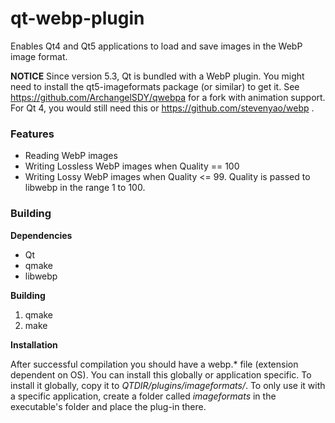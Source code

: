 # qt-webp-plugin

Enables Qt4 and Qt5 applications to load and save images in the WebP image format.

**NOTICE** Since version 5.3, Qt is bundled with a WebP plugin. You might need to install the qt5-imageformats package (or similar) to get it. See https://github.com/ArchangelSDY/qwebpa for a fork with animation support.
For Qt 4, you would still need this or https://github.com/stevenyao/webp .

### Features

- Reading WebP images
- Writing Lossless WebP images when Quality == 100
- Writing Lossy WebP images when Quality <= 99. Quality is passed to libwebp in the range 1 to 100.

### Building

**Dependencies**

- Qt
- qmake
- libwebp

**Building**

1. qmake
2. make

**Installation**

After successful compilation you should have a webp.* file (extension dependent on OS). You can install this globally or application specific. To install it globally, copy it to *QTDIR/plugins/imageformats/*. To only use it with a specific application, create a folder called *imageformats* in the executable's folder and place the plug-in there.
